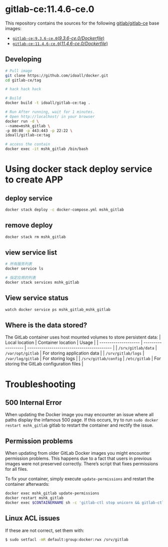 gitlab-ce:11.4.6-ce.0
=============


This repository contains the sources for the following [gitlab/gitlab-ce](https://hub.docker.com/r/gitlab/gitlab-ce/) base images:
- [`gitlab-ce:9.3.6-ce.0`(*9.3.6-ce.0/Dockerfile*)](https://github.com/idoall/docker/blob/master/gitlab-ce/9.3.6-ce.0/Dockerfile)
- [`gitlab-ce:11.4.6-ce.0`(*11.4.6-ce.0/Dockerfile*)](https://github.com/idoall/docker/blob/master/gitlab-ce/11.4.6-ce.0/Dockerfile)


## Developing

```bash
# Pull image
git clone https://github.com/idoall/docker.git
cd gitlab-ce/tag

# hack hack hack

# Build
docker build -t idoall/gitlab-ce:tag .

# Run After running, wait for 1 minutes.
# Open http://localhost/ in your browser
docker run -d \
--name=mshk_gitlab \
-p 80:80 -p 443:443 -p 22:22 \
idoall/gitlab-ce:tag

# access the contain
docker exec -it mshk_gitlab /bin/bash
```



# Using docker stack deploy service to create APP



## deploy service

```bash
docker stack deploy -c docker-compose.yml mshk_gitlab
```

## remove deploy

```bash
docker stack rm mshk_gitlab
```

## view service list

```bash
# 所有服务列表
docker service ls

# 指定应用的列表
docker stack services mshk_gitlab
```

## View service status

```bash
watch docker service ps mshk_gitlab_mshk_gitlab
```

## Where is the data stored?

The GitLab container uses host mounted volumes to store persistent data:
| Local location       | Container location | Usage                                      |
| -------------------- | ------------------ | ------------------------------------------ |
| `/srv/gitlab/data`   | `/var/opt/gitlab`  | For storing application data               |
| `/srv/gitlab/logs`   | `/var/log/gitlab`  | For storing logs                           |
| `/srv/gitlab/config` | `/etc/gitlab`      | For storing the GitLab configuration files |


# Troubleshooting

## 500 Internal Error
When updating the Docker image you may encounter an issue where all paths display the infamous 500 page. If this occurs, try to run `sudo docker restart mshk_gitlab` gitlab to restart the container and rectify the issue.

## Permission problems
When updating from older GitLab Docker images you might encounter permission problems. This happens due to a fact that users in previous images were not preserved correctly. There’s script that fixes permissions for all files.

To fix your container, simply execute `update-permissions` and restart the container afterwards:
```bash
docker exec mshk_gitlab update-permissions
docker restart mshk_gitlab
docker exec $CONTAINERNAME sh -c 'gitlab-ctl stop unicorn && gitlab-ctl stop sidekiq && gitlab-ctl start'
```

## Linux ACL issues
If these are not correct, set them with: 
```bash
$ sudo setfacl -mR default:group:docker:rwx /srv/gitlab
```
